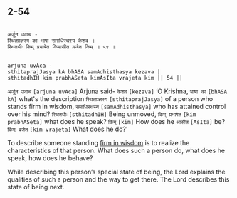## 2-54


```shloka-sa

अर्जुन उवाच -
स्थितप्रज्ञस्य का भाषा समाधिस्थस्य केशव ।
स्थितधीः किम् प्रभाषेत किमासीत व्रजेत किम् ॥ ५४ ॥

```
```shloka-sa-hk

arjuna uvAca -
sthitaprajJasya kA bhASA samAdhisthasya kezava |
sthitadhIH kim prabhASeta kimAsIta vrajeta kim || 54 ||

```
`अर्जुन उवाच` `[arjuna uvAca]` Arjuna said- `केशव` `[kezava]` ‘O Krishna, `भाषा का` `[bhASA kA]` what's the description `स्थितप्रज्ञस्य` `[sthitaprajJasya]` of a person who stands firm in wisdom, `समाधिस्थस्य` `[samAdhisthasya]` who has attained control over his mind? `स्थितधीः` `[sthitadhIH]` Being unmoved, `किम् प्रभाषेत` `[kim prabhASeta]` what does he speak? `किम्` `[kim]` How does he `आसीत` `[AsIta]` be? `किम् व्रजेत` `[kim vrajeta]` What does he do?’

To describe someone standing 
[firm in wisdom](sthitaprajna_xlat)
 is to realize the characteristics of that person. What does such a person do, what does he speak, how does he behave?

While describing this person’s special state of being, the Lord explains the qualities of such a person and the way to get there. The Lord describes this state of being next.


